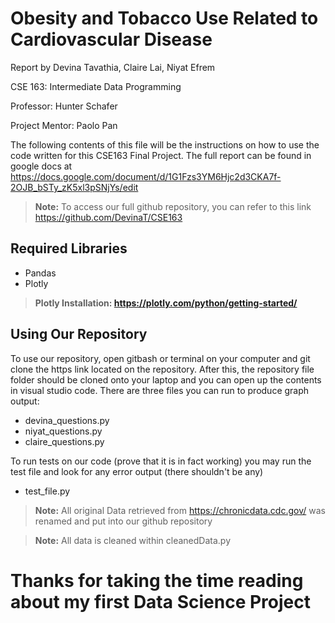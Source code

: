 # Obesity and Tobacco Use Related to Cardiovascular Disease

Report by Devina Tavathia, Claire Lai, Niyat Efrem

CSE 163: Intermediate Data Programming

Professor: Hunter Schafer

Project Mentor: Paolo Pan 

The following contents of this file will be the instructions on how to use the code written for this CSE163 Final Project. The full report can be found in google docs at https://docs.google.com/document/d/1G1Fzs3YM6Hjc2d3CKA7f-2OJB_bSTy_zK5xl3pSNjYs/edit

> **Note:** To access our full github repository, you can refer to this link https://github.com/DevinaT/CSE163

## Required Libraries

- Pandas
- Plotly

> **Plotly Installation: https://plotly.com/python/getting-started/** 

## Using Our Repository

To use our repository, open gitbash or terminal on your computer and git clone the https link located on the repository. After this,
the repository file folder should be cloned onto your laptop and you can open up the contents in visual studio code. There are three
files you can run to produce graph output:

- devina_questions.py
- niyat_questions.py
- claire_questions.py

To run tests on our code (prove that it is in fact working) you may run the test file and look for any error output (there shouldn't be any)

- test_file.py

> **Note:** All original Data retrieved from https://chronicdata.cdc.gov/ was renamed and put into our github repository

> **Note:** All data is cleaned within cleanedData.py

# Thanks for taking the time reading about my first Data Science Project